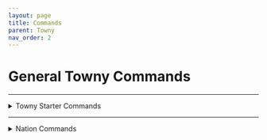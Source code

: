 ```yaml
---
layout: page
title: Commands
parent: Towny
nav_order: 2
---
```


# **General Towny Commands**

---

<details>
<summary> Towny Starter Commands</summary>

<summary>/t new [Name]</summary>

   Creates a New Town.

<summary>/t invite [player]</summary>

   Invites your selected player into your town.

<summary>/t kick [player]</summary>

   Kicks your selected player from your town.

<summary>/t spawn</summary>

   Teleports you to your town's spawn.

<summary>/t [Town Name] </summary>

   Displays General Town Information.

<summary>/t list</summary>

   Lists all current towns ingame.

<summary>/t claim</summary>

   Automatically claims the current chunk you are in.

<summary>/t unclaim</summary>

   Automatically unclaims the current chunk you are in.

<summary>/t deposit [amount]</summary>

   Deposits a set amount of money into your town bank.

<summary>/t withdraw [anmount]</summary>

   Withdraws a set amount of money from your town bank.

<summary>/t buy bonus [amount]</summary>

   Purchases your town a set amount of bonus townblocks.

<summary>/t delete</summary>

   Deletes your town.

<summary>/t reslist</summary>

   Displays your town's current residents.

</details>

---

<details>
<summary>Nation Commands</summary>

---

<details>

<summary>/n new [Name]</summary>

Automatically creates a new nation, with your town as the capital city.

<summary>/n list</summary>

Displays all current ingame nations.

<summary>/n online</summary>

Displays all current online residents in your nation.

<summary>/n</summary>

Displays basic information for your nation.

<summary>/n [Name]</summary>

Displays basic information for your selected nation.

<summary>/n invite [Town Name]</summary>

Sends your chosen town an invite to join your nation.

<summary>/n kick</summary>

Kicks your selected town from your nation.

<summary>/n deposit [amount]</summary>

Deposits a set amount of money into your nation's bank.

<summary>/n withdraw [amount]</summary>
Withdraws a set amount of money from your nation's bank.

<summary>/n ally add [Nation]</summary>

Sends your chosen nation a request to become allies.

<summary>/n ally remove [Nation]</summary>

Removes your selected nation from your list of allies.

<summary>/n allylist [Nation]</summary>

